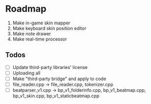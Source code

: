 # Roadmap
1. Make in-game skin mapper
1. Make keyboard skin position editor
1. Make note drawer
1. Make real-time processor
## Todos
- [ ] Update third-party libraries' license
- [ ] Uploading all
- [ ] Make "third-party bridge" and apply to code
- [ ] file_reader.cpp -> file_reader.cpp, tokenizer.cpp
- [ ] beatparser_v1.cpp -> bp_v1_folderinfo.cpp, bp_v1_beatmap.cpp, bp_v1_skin.cpp, bp_v1_staticbeatmap.cpp